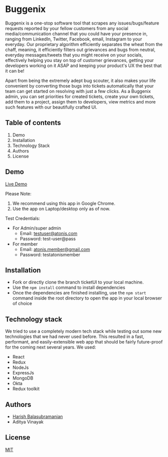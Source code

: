 # Buggenix

Buggenix is a one-stop software tool that scrapes any issues/bugs/feature requests reported by your fellow customers from any social media/communication channel that you could have your presence in, ranging from LinkedIn, Twitter, Facebook, email, Instagram to your everyday. Our proprietary algorithm efficiently separates the wheat from the chaff, meaning, it efficiently filters out grievances and bugs from neutral, everyday messages/tweets that you might receive on your socials, effectively helping you stay on top of customer grievances, getting your developers working on it ASAP and keeping your product's UX the best that it can be!

Apart from being the extremely adept bug scouter, it also makes your life convenient by converting those bugs into tickets automatically that your team can get started on resolving with just a few clicks. As a Buggenix admin, you can set priorities for created tickets, create your own tickets, add them to a project, assign them to developers, view metrics and more such features with our beautifully crafted UI.

## Table of contents

1. Demo
2. Installation
3. Technology Stack
4. Authors
5. License

## Demo

[Live Demo](https://buggenix.netlify.app)

Please Note:

1. We recommend using this app in Google Chrome.
2. Use the app on Laptop/desktop only as of now.

Test Credentials:

 - For Admin/super admin
    - Email: testuser@atonis.com
    - Password: test-user@pass
 - For member
    - Email: atonis.member@gmail.com
    - Password: testatonismember
    
## Installation

  - Fork or directly clone the branch ticketUI to your local machine. 
  - Use the `npm install` command to install dependencies
  - Once the dependencies are finished installing, use the `npm start` command inside the root directory to open the app in your local browser of choice

## Technology stack

We tried to use a completely modern tech stack while testing out some new technologies that we had never used before. This resulted in a fast, performant, and easily-extensible web app that should be fairly future-proof for the coming next several years. We used:

  - React
  - Redux
  - NodeJs
  - ExpressJs
  - MongoDB
  - Okta
  - Redux toolkit
  
 ## Authors
 
  - [Harish Balasubramanian](https://www.linkedin.com/in/harish-balasubramanian-78528a1a2/)
  - Aditya Vinayak

 ## License
 
 [MIT](https://opensource.org/licenses/MIT)









